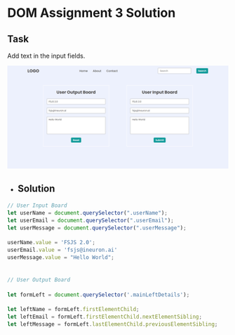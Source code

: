# DOM Assignment 3 Solution

## Task

Add text in the input fields.

![Task](../thirdAssignmentImage/task1Output.png)


- ## Solution 

```js
// User Input Board
let userName = document.querySelector(".userName");
let userEmail = document.querySelector(".userEmail");
let userMessage = document.querySelector(".userMessage");

userName.value = 'FSJS 2.0';
userEmail.value = 'fsjs@ineuron.ai'
userMessage.value = "Hello World";


// User Output Board

let formLeft = document.querySelector('.mainLeftDetails');

let leftName = formLeft.firstElementChild;
let leftEmail = formLeft.firstElementChild.nextElementSibling;
let leftMessage = formLeft.lastElementChild.previousElementSibling;
```